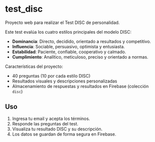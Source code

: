 # test_disc

Proyecto web para realizar el Test DISC de personalidad.

Este test evalúa los cuatro estilos principales del modelo DISC:

- **Dominancia**: Directo, decidido, orientado a resultados y competitivo.
- **Influencia**: Sociable, persuasivo, optimista y entusiasta.
- **Estabilidad**: Paciente, confiable, cooperativo y calmado.
- **Cumplimiento**: Analítico, meticuloso, preciso y orientado a normas.

Características del proyecto:

- 40 preguntas (10 por cada estilo DISC)
- Resultados visuales y descripciones personalizadas
- Almacenamiento de respuestas y resultados en Firebase (colección `disc`)

## Uso

1. Ingresa tu email y acepta los términos.
2. Responde las preguntas del test.
3. Visualiza tu resultado DISC y su descripción.
4. Los datos se guardan de forma segura en Firebase.
